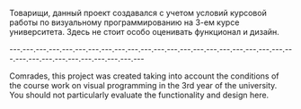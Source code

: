Товарищи, данный проект создавался с учетом условий курсовой работы по визуальному программированию на 3-ем курсе университета. 
Здесь не стоит особо оценивать функционал и дизайн.

---.---.---.---.---.---.---.---.---.---.---.---.---.---.---.---.---.---.---.---.---.---.---.---.---.---.---.---.---.---.---.---

Comrades, this project was created taking into account the conditions of the course work on visual programming in the 3rd year of the university. 
You should not particularly evaluate the functionality and design here.

